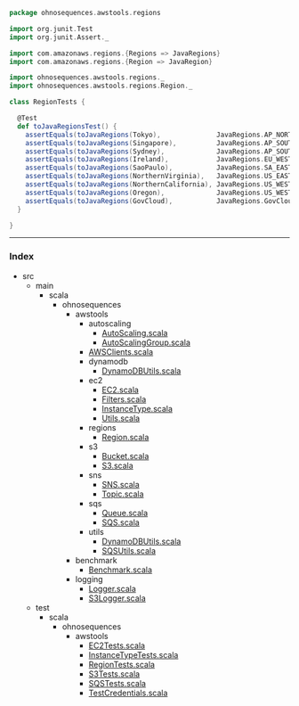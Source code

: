 
```scala
package ohnosequences.awstools.regions

import org.junit.Test
import org.junit.Assert._

import com.amazonaws.regions.{Regions => JavaRegions}
import com.amazonaws.regions.{Region => JavaRegion}

import ohnosequences.awstools.regions._
import ohnosequences.awstools.regions.Region._

class RegionTests {

  @Test
  def toJavaRegionsTest() {
    assertEquals(toJavaRegions(Tokyo),              JavaRegions.AP_NORTHEAST_1)
    assertEquals(toJavaRegions(Singapore),          JavaRegions.AP_SOUTHEAST_1)
    assertEquals(toJavaRegions(Sydney),             JavaRegions.AP_SOUTHEAST_2)
    assertEquals(toJavaRegions(Ireland),            JavaRegions.EU_WEST_1)
    assertEquals(toJavaRegions(SaoPaulo),           JavaRegions.SA_EAST_1)
    assertEquals(toJavaRegions(NorthernVirginia),   JavaRegions.US_EAST_1)
    assertEquals(toJavaRegions(NorthernCalifornia), JavaRegions.US_WEST_1)
    assertEquals(toJavaRegions(Oregon),             JavaRegions.US_WEST_2)
    assertEquals(toJavaRegions(GovCloud),           JavaRegions.GovCloud)
  }

}

```


------

### Index

+ src
  + main
    + scala
      + ohnosequences
        + awstools
          + autoscaling
            + [AutoScaling.scala][main\scala\ohnosequences\awstools\autoscaling\AutoScaling.scala]
            + [AutoScalingGroup.scala][main\scala\ohnosequences\awstools\autoscaling\AutoScalingGroup.scala]
          + [AWSClients.scala][main\scala\ohnosequences\awstools\AWSClients.scala]
          + dynamodb
            + [DynamoDBUtils.scala][main\scala\ohnosequences\awstools\dynamodb\DynamoDBUtils.scala]
          + ec2
            + [EC2.scala][main\scala\ohnosequences\awstools\ec2\EC2.scala]
            + [Filters.scala][main\scala\ohnosequences\awstools\ec2\Filters.scala]
            + [InstanceType.scala][main\scala\ohnosequences\awstools\ec2\InstanceType.scala]
            + [Utils.scala][main\scala\ohnosequences\awstools\ec2\Utils.scala]
          + regions
            + [Region.scala][main\scala\ohnosequences\awstools\regions\Region.scala]
          + s3
            + [Bucket.scala][main\scala\ohnosequences\awstools\s3\Bucket.scala]
            + [S3.scala][main\scala\ohnosequences\awstools\s3\S3.scala]
          + sns
            + [SNS.scala][main\scala\ohnosequences\awstools\sns\SNS.scala]
            + [Topic.scala][main\scala\ohnosequences\awstools\sns\Topic.scala]
          + sqs
            + [Queue.scala][main\scala\ohnosequences\awstools\sqs\Queue.scala]
            + [SQS.scala][main\scala\ohnosequences\awstools\sqs\SQS.scala]
          + utils
            + [DynamoDBUtils.scala][main\scala\ohnosequences\awstools\utils\DynamoDBUtils.scala]
            + [SQSUtils.scala][main\scala\ohnosequences\awstools\utils\SQSUtils.scala]
        + benchmark
          + [Benchmark.scala][main\scala\ohnosequences\benchmark\Benchmark.scala]
        + logging
          + [Logger.scala][main\scala\ohnosequences\logging\Logger.scala]
          + [S3Logger.scala][main\scala\ohnosequences\logging\S3Logger.scala]
  + test
    + scala
      + ohnosequences
        + awstools
          + [EC2Tests.scala][test\scala\ohnosequences\awstools\EC2Tests.scala]
          + [InstanceTypeTests.scala][test\scala\ohnosequences\awstools\InstanceTypeTests.scala]
          + [RegionTests.scala][test\scala\ohnosequences\awstools\RegionTests.scala]
          + [S3Tests.scala][test\scala\ohnosequences\awstools\S3Tests.scala]
          + [SQSTests.scala][test\scala\ohnosequences\awstools\SQSTests.scala]
          + [TestCredentials.scala][test\scala\ohnosequences\awstools\TestCredentials.scala]

[main\scala\ohnosequences\awstools\autoscaling\AutoScaling.scala]: ..\..\..\..\main\scala\ohnosequences\awstools\autoscaling\AutoScaling.scala.md
[main\scala\ohnosequences\awstools\autoscaling\AutoScalingGroup.scala]: ..\..\..\..\main\scala\ohnosequences\awstools\autoscaling\AutoScalingGroup.scala.md
[main\scala\ohnosequences\awstools\AWSClients.scala]: ..\..\..\..\main\scala\ohnosequences\awstools\AWSClients.scala.md
[main\scala\ohnosequences\awstools\dynamodb\DynamoDBUtils.scala]: ..\..\..\..\main\scala\ohnosequences\awstools\dynamodb\DynamoDBUtils.scala.md
[main\scala\ohnosequences\awstools\ec2\EC2.scala]: ..\..\..\..\main\scala\ohnosequences\awstools\ec2\EC2.scala.md
[main\scala\ohnosequences\awstools\ec2\Filters.scala]: ..\..\..\..\main\scala\ohnosequences\awstools\ec2\Filters.scala.md
[main\scala\ohnosequences\awstools\ec2\InstanceType.scala]: ..\..\..\..\main\scala\ohnosequences\awstools\ec2\InstanceType.scala.md
[main\scala\ohnosequences\awstools\ec2\Utils.scala]: ..\..\..\..\main\scala\ohnosequences\awstools\ec2\Utils.scala.md
[main\scala\ohnosequences\awstools\regions\Region.scala]: ..\..\..\..\main\scala\ohnosequences\awstools\regions\Region.scala.md
[main\scala\ohnosequences\awstools\s3\Bucket.scala]: ..\..\..\..\main\scala\ohnosequences\awstools\s3\Bucket.scala.md
[main\scala\ohnosequences\awstools\s3\S3.scala]: ..\..\..\..\main\scala\ohnosequences\awstools\s3\S3.scala.md
[main\scala\ohnosequences\awstools\sns\SNS.scala]: ..\..\..\..\main\scala\ohnosequences\awstools\sns\SNS.scala.md
[main\scala\ohnosequences\awstools\sns\Topic.scala]: ..\..\..\..\main\scala\ohnosequences\awstools\sns\Topic.scala.md
[main\scala\ohnosequences\awstools\sqs\Queue.scala]: ..\..\..\..\main\scala\ohnosequences\awstools\sqs\Queue.scala.md
[main\scala\ohnosequences\awstools\sqs\SQS.scala]: ..\..\..\..\main\scala\ohnosequences\awstools\sqs\SQS.scala.md
[main\scala\ohnosequences\awstools\utils\DynamoDBUtils.scala]: ..\..\..\..\main\scala\ohnosequences\awstools\utils\DynamoDBUtils.scala.md
[main\scala\ohnosequences\awstools\utils\SQSUtils.scala]: ..\..\..\..\main\scala\ohnosequences\awstools\utils\SQSUtils.scala.md
[main\scala\ohnosequences\benchmark\Benchmark.scala]: ..\..\..\..\main\scala\ohnosequences\benchmark\Benchmark.scala.md
[main\scala\ohnosequences\logging\Logger.scala]: ..\..\..\..\main\scala\ohnosequences\logging\Logger.scala.md
[main\scala\ohnosequences\logging\S3Logger.scala]: ..\..\..\..\main\scala\ohnosequences\logging\S3Logger.scala.md
[test\scala\ohnosequences\awstools\EC2Tests.scala]: EC2Tests.scala.md
[test\scala\ohnosequences\awstools\InstanceTypeTests.scala]: InstanceTypeTests.scala.md
[test\scala\ohnosequences\awstools\RegionTests.scala]: RegionTests.scala.md
[test\scala\ohnosequences\awstools\S3Tests.scala]: S3Tests.scala.md
[test\scala\ohnosequences\awstools\SQSTests.scala]: SQSTests.scala.md
[test\scala\ohnosequences\awstools\TestCredentials.scala]: TestCredentials.scala.md